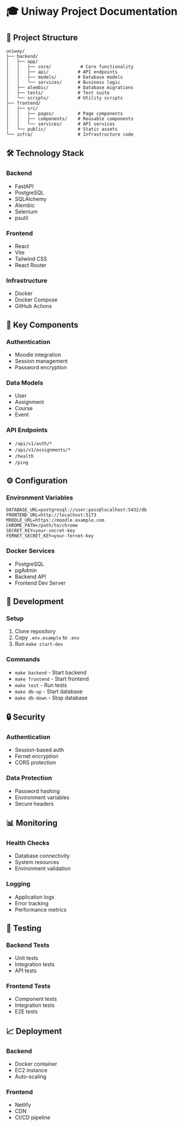 # 🎓 Uniway Project Documentation

## 📁 Project Structure
```
uniway/
├── backend/
│   ├── app/
│   │   ├── core/           # Core functionality
│   │   ├── api/           # API endpoints
│   │   ├── models/        # Database models
│   │   └── services/      # Business logic
│   ├── alembic/           # Database migrations
│   ├── tests/             # Test suite
│   └── scripts/           # Utility scripts
├── frontend/
│   ├── src/
│   │   ├── pages/         # Page components
│   │   ├── components/    # Reusable components
│   │   └── services/      # API services
│   └── public/            # Static assets
└── infra/                 # Infrastructure code
```

## 🛠️ Technology Stack

### Backend
- FastAPI
- PostgreSQL
- SQLAlchemy
- Alembic
- Selenium
- psutil

### Frontend
- React
- Vite
- Tailwind CSS
- React Router

### Infrastructure
- Docker
- Docker Compose
- GitHub Actions

## 🔑 Key Components

### Authentication
- Moodle integration
- Session management
- Password encryption

### Data Models
- User
- Assignment
- Course
- Event

### API Endpoints
- `/api/v1/auth/*`
- `/api/v1/assignments/*`
- `/health`
- `/ping`

## ⚙️ Configuration

### Environment Variables
```env
DATABASE_URL=postgresql://user:pass@localhost:5432/db
FRONTEND_URL=http://localhost:5173
MOODLE_URL=https://moodle.example.com
CHROME_PATH=/path/to/chrome
SECRET_KEY=your-secret-key
FERNET_SECRET_KEY=your-fernet-key
```

### Docker Services
- PostgreSQL
- pgAdmin
- Backend API
- Frontend Dev Server

## 🚀 Development

### Setup
1. Clone repository
2. Copy `.env.example` to `.env`
3. Run `make start-dev`

### Commands
- `make backend` - Start backend
- `make frontend` - Start frontend
- `make test` - Run tests
- `make db-up` - Start database
- `make db-down` - Stop database

## 🔒 Security

### Authentication
- Session-based auth
- Fernet encryption
- CORS protection

### Data Protection
- Password hashing
- Environment variables
- Secure headers

## 📊 Monitoring

### Health Checks
- Database connectivity
- System resources
- Environment validation

### Logging
- Application logs
- Error tracking
- Performance metrics

## 🧪 Testing

### Backend Tests
- Unit tests
- Integration tests
- API tests

### Frontend Tests
- Component tests
- Integration tests
- E2E tests

## 📈 Deployment

### Backend
- Docker container
- EC2 instance
- Auto-scaling

### Frontend
- Netlify
- CDN
- CI/CD pipeline 